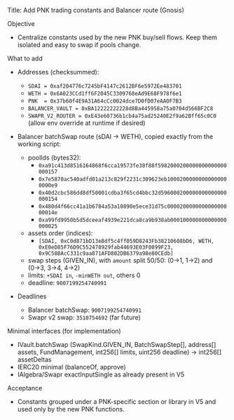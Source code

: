 Title: Add PNK trading constants and Balancer route (Gnosis)

Objective
- Centralize constants used by the new PNK buy/sell flows. Keep them isolated and easy to swap if pools change.

What to add
- Addresses (checksummed):
  - `SDAI = 0xaf204776c7245bF4147c2612BF6e5972Ee483701`
  - `WETH = 0x6A023CCd1ff6F2045C3309768eAd9E68F978f6e1`
  - `PNK  = 0x37b60f4E9A31A64cCc0024dce7D0fD07eAA0F7B3`
  - `BALANCER_VAULT = 0xBA12222222228d8Ba445958a75a0704d566BF2C8`
  - `SWAPR_V2_ROUTER = 0xE43e60736b1cb4a75ad25240E2f9a62Bff65c0C0` (allow env override at runtime if desired)

- Balancer batchSwap route (sDAI → WETH), copied exactly from the working script:
  - poolIds (bytes32):
    - `0xa91c413d8516164868f6cca19573fe38f88f5982000200000000000000000157`
    - `0x7e5870ac540adfd01a213c829f2231c309623eb10002000000000000000000e9`
    - `0x40d2cbc586dd8df50001cdba3f65cd4bbc32d596000200000000000000000154`
    - `0x480d4f66cc41a1b6784a53a10890e5ece31d75c000020000000000000000014e`
    - `0xa99fd9950b5d5dceeaf4939e221dca8ca9b938ab000100000000000000000025`
  - assets order (indices):
    - `[SDAI, 0xC0d871bD13eBdf5c4ff059D8243Fb38210608bD6, WETH, 0xE0eD85F76D9C552478929fab44693E03F0899F23, 0x9C58BAcC331c9aa871AFD802DB6379a98e80CEdb]`
  - swap steps (GIVEN_IN), with `amount` split 50/50: (0→1, 1→2) and (0→3, 3→4, 4→2)
  - limits: `+SDAI in`, `-minWETH out`, others 0
  - deadline: `9007199254740991`

- Deadlines
  - Balancer batchSwap: `9007199254740991`
  - Swapr v2 swap: `3510754692` (far future)

Minimal interfaces (for implementation)
- IVault.batchSwap (SwapKind.GIVEN_IN, BatchSwapStep[], address[] assets, FundManagement, int256[] limits, uint256 deadline) → int256[] assetDeltas
- IERC20 minimal (balanceOf, approve)
- IAlgebra/Swapr exactInputSingle as already present in V5

Acceptance
- Constants grouped under a PNK-specific section or library in V5 and used only by the new PNK functions.
